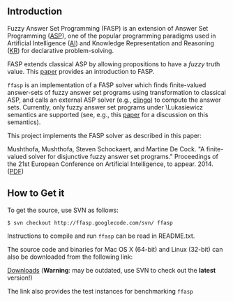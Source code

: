 ## Introduction ##
Fuzzy Answer Set Programming (FASP) is an extension of Answer Set Programming ([ASP](http://en.wikipedia.org/wiki/Answer_set_programming)), one of the popular programming paradigms used in Artificial Intelligence ([AI](http://en.wikipedia.org/wiki/Artificial_intelligence)) and Knowledge Representation and Reasoning ([KR](http://en.wikipedia.org/wiki/Knowledge_representation_and_reasoning)) for declarative problem-solving.

FASP extends classical ASP by allowing propositions to have a _fuzzy_ truth value. This
[paper](http://www.cwi.ugent.be/martine/papers/volledig/mblondeel2012a.pdf) provides an introduction to FASP.

`ffasp` is an implementation of a FASP solver which finds finite-valued answer-sets of fuzzy answer set programs using transformation to classical ASP, and calls an external ASP solver (e.g., [clingo](http://potassco.sourceforge.net/)) to compute the answer sets.
Currently, only fuzzy answer set programs under \Lukasiewicz semantics are supported (see, e.g., this [paper](http://tinf2.vub.ac.be/~marjon/Onderzoek/Papers/Complexity_FASP.pdf) for a discussion on this semantics).

This project implements the FASP solver as described in this paper:

Mushthofa, Mushthofa, Steven Schockaert, and Martine De Cock. "A finite-valued solver for disjunctive fuzzy answer set programs." Proceedings of the 21st European Conference on Artificial Intelligence, to appear. 2014.
([PDF](http://cwds.uw.edu/sites/default/files/publications/mushthofa2014a.pdf))
## How to Get it ##

To get the source, use SVN as follows:

```
$ svn checkout http://ffasp.googlecode.com/svn/ ffasp
```

Instructions to compile and run `ffasp` can be read in README.txt.

The source code and binaries for Mac OS X (64-bit) and Linux (32-bit)
can also be downloaded from the following link:

[Downloads](https://drive.google.com/folderview?id=0B5MJ6NQUtACDN040UmFjaHp4a2M&usp=sharing)
(**Warning**: may be outdated, use SVN to check out the **latest** version!)

The link also provides the test instances for benchmarking `ffasp`